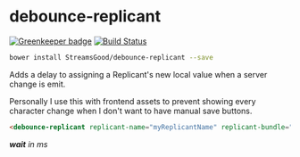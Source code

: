 # debounce-replicant

[![Greenkeeper badge](https://badges.greenkeeper.io/StreamsGood/debounce-replicant.svg)](https://greenkeeper.io/)
[![Build Status](https://travis-ci.org/StreamsGood/debounce-replicant.svg?branch=master)](https://travis-ci.org/StreamsGood/debounce-replicant)

```sh
bower install StreamsGood/debounce-replicant --save
```

Adds a delay to assigning a Replicant's new local value when a server change is emit.

Personally I use this with frontend assets to prevent showing every character change when I don't want to have manual save buttons.

```html
<debounce-replicant replicant-name="myReplicantName" replicant-bundle="myReplicantBundle" value="{{localValue}}" wait="500"></debounce-replicant>
```
_**wait** in ms_